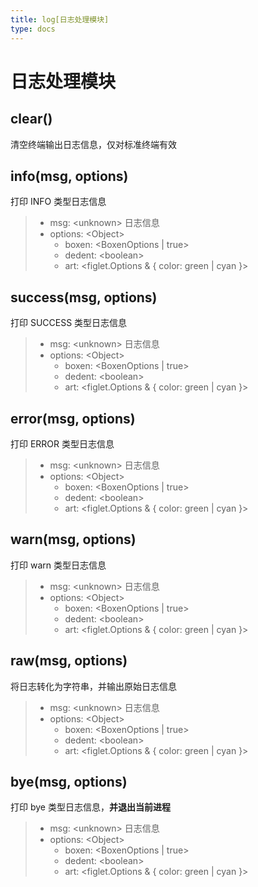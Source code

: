 ```yaml
---
title: log[日志处理模块]
type: docs
---
```


# 日志处理模块

## clear()
清空终端输出日志信息，仅对标准终端有效
## info(msg, options)
打印 INFO 类型日志信息
> * msg: \<unknown\> 日志信息
> * options: \<Object\>
>   * boxen: \<BoxenOptions | true\>
>   * dedent: \<boolean\>
>   * art: \<figlet.Options & { color: green | cyan }\>

## success(msg, options)
打印 SUCCESS 类型日志信息
> * msg: \<unknown\> 日志信息
> * options: \<Object\>
>   * boxen: \<BoxenOptions | true\>
>   * dedent: \<boolean\>
>   * art: \<figlet.Options & { color: green | cyan }\>

## error(msg, options)
打印 ERROR 类型日志信息
> * msg: \<unknown\> 日志信息
> * options: \<Object\>
>   * boxen: \<BoxenOptions | true\>
>   * dedent: \<boolean\>
>   * art: \<figlet.Options & { color: green | cyan }\>

## warn(msg, options)
打印 warn 类型日志信息
> * msg: \<unknown\> 日志信息
> * options: \<Object\>
>   * boxen: \<BoxenOptions | true\>
>   * dedent: \<boolean\>
>   * art: \<figlet.Options & { color: green | cyan }\>


## raw(msg, options)
将日志转化为字符串，并输出原始日志信息
> * msg: \<unknown\> 日志信息
> * options: \<Object\>
>   * boxen: \<BoxenOptions | true\>
>   * dedent: \<boolean\>
>   * art: \<figlet.Options & { color: green | cyan }\>

## bye(msg, options)
打印 bye 类型日志信息，**并退出当前进程**
> * msg: \<unknown\> 日志信息
> * options: \<Object\>
>   * boxen: \<BoxenOptions | true\>
>   * dedent: \<boolean\>
>   * art: \<figlet.Options & { color: green | cyan }\>
